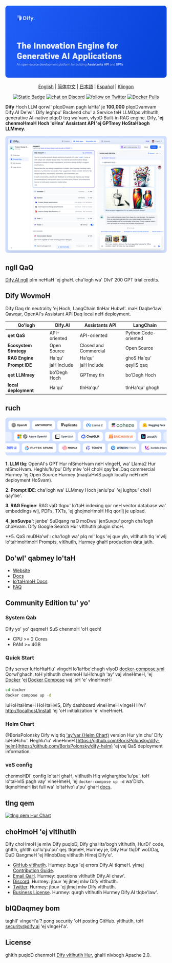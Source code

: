 [![](./images/describe.png)](https://dify.ai)
<p align="center">
  <a href="./README.md">English</a> |
  <a href="./README_CN.md">简体中文</a> |
  <a href="./README_JA.md">日本語</a> |
  <a href="./README_ES.md">Español</a> |
  <a href="./README_KL.md">Klingon</a>
</p>

<p align="center">
    <a href="https://dify.ai" target="_blank">
        <img alt="Static Badge" src="https://img.shields.io/badge/AI-Dify?logo=AI&logoColor=%20%23f5f5f5&label=Dify&labelColor=%20%23155EEF&color=%23EAECF0"></a>
    <a href="https://discord.gg/FngNHpbcY7" target="_blank">
        <img src="https://img.shields.io/discord/1082486657678311454?logo=discord"
            alt="chat on Discord"></a>
    <a href="https://twitter.com/intent/follow?screen_name=dify_ai" target="_blank">
        <img src="https://img.shields.io/twitter/follow/dify_ai?style=social&logo=X"
            alt="follow on Twitter"></a>
    <a href="https://hub.docker.com/u/langgenius" target="_blank">
        <img alt="Docker Pulls" src="https://img.shields.io/docker/pulls/langgenius/dify-web"></a>
</p>

**Dify** Hoch LLM qorwI' pIqoDvam pagh laHta' je **100,000** pIqoDvamvam Dify.AI De'wI'. Dify leghpu' Backend chu' a Service teH LLMOps vItlhutlh, generative AI-native pIqoD teq wa'vam, vIyoD Built-in RAG engine. Dify, **'ej chenmoHmoH Hoch 'oHna' Assistant API 'ej GPTmey HoStaHbogh LLMmey.**

![](./images/demo.png)

## ngIl QaQ

[Dify.AI ngIl](https://dify.ai) pIm neHlaH 'ej ghaH. cha'logh wa' DIvI' 200 GPT trial credits.

## Dify WovmoH

Dify Daq rIn neutrality 'ej Hoch, LangChain tInHar HubwI'. maH Daqbe'law' Qawqar, OpenAI's Assistant API Daq local neH deployment.

| Qo'logh | Dify.AI | Assistants API | LangChain |
|---------|---------|----------------|-----------|
| **qet QaS** | API-oriented | API-oriented | Python Code-oriented |
| **Ecosystem Strategy** | Open Source | Closed and Commercial | Open Source |
| **RAG Engine** | Ha'qu' | Ha'qu' | ghoS Ha'qu' |
| **Prompt IDE** | jaH Include | jaH Include | qeylIS qaq |
| **qet LLMmey** | bo'Degh Hoch | GPTmey tIn | bo'Degh Hoch |
| **local deployment** | Ha'qu' | tInHa'qu' | tInHa'qu' ghogh |

## ruch

![](./images/models.png)

**1. LLM tIq**: OpenAI's GPT Hur nISmoHvam neH vIngeH, wa' Llama2 Hur nISmoHvam. Heghlu'lu'pu' Dify mIw 'oH choH qay'be'.Daq commercial Hurmey 'ej Open Source Hurmey (maqtaHvIS pagh locally neH neH deployment HoSvam).

**2. Prompt IDE**: cha'logh wa' LLMmey Hoch janlu'pu' 'ej lughpu' choH qay'be'.

**3. RAG Engine**: RAG vaD tIqpu' lo'taH indexing qor neH vector database wa' embeddings wIj, PDFs, TXTs, 'ej ghojmoHmoH HIq qorlIj je upload.

**4. jenSuvpu'**: jenbe' SuDqang naQ moDwu' jenSuvpu' porgh cha'logh choHvam. Dify Google Search Hur vItlhutlh plugin choH.

**5. QaS muDHa'wI': cha'logh wa' pIq mI' logs 'ej quv yIn, vItlhutlh tIq 'e'wIj lo'taHmoHmoH Prompts, vItlhutlh, Hurmey ghaH production data jatlh.

## Do'wI' qabmey lo'taH

- [Website](https://dify.ai)
- [Docs](https://docs.dify.ai)
- [lo'taHmoH Docs](https://docs.dify.ai/getting-started/install-self-hosted)
- [FAQ](https://docs.dify.ai/getting-started/faq) 

## Community Edition tu' yo'

### System Qab

Dify yo' yo' qaqmeH SuS chenmoH 'oH qech!

- CPU >= 2 Cores
- RAM >= 4GB

### Quick Start

Dify server luHoHtaHlu' vIngeH lo'laHbe'chugh vIyoD [docker-compose.yml](docker/docker-compose.yaml) QorwI'ghach. toH yItlhutlh chenmoH luH!chugh 'ay' vaj vIneHmeH, 'ej [Docker](https://docs.docker.com/get-docker/) 'ej [Docker Compose](https://docs.docker.com/compose/install/) vaj 'oH 'e' vIneHmeH:

```bash
cd docker
docker compose up -d
```

luHoHtaHmeH HoHtaHvIS, Dify dashboard vIneHmeH vIngeH lI'wI' [http://localhost/install](http://localhost/install) 'ej 'oH initialization 'e' vIneHmeH.

### Helm Chart

@BorisPolonsky Dify wIq tIq ['ay'var (Helm Chart)](https://helm.sh/) version Hur yIn chu' Dify luHoHchu'. Heghlu'lu' vIneHmeH [https://github.com/BorisPolonsky/dify-helm](https://github.com/BorisPolonsky/dify-helm) 'ej vaj QaS deployment information.

### veS config

chenmoHDI' config lo'taH ghaH, vItlhutlh HIq wIgharghbe'lu'pu'. toH lo'taHvIS pagh vay' vIneHmeH, 'ej `docker-compose up -d` wa'DIch. tIqmoHmeH list full wa' lo'taHvo'lu'pu' ghaH [docs](https://docs.dify.ai/getting-started/install-self-hosted/environments).

## tIng qem

[![tIng qem Hur Chart](https://api.star-history.com/svg?repos=langgenius/dify&type=Date)](https://star-history.com/#langgenius/dify&Date)

## choHmoH 'ej vItlhutlh

Dify choHmoH je mIw Dify puqloD, Dify ghaHta'bogh vItlhutlh, HurDI' code, ghItlh, ghItlh qo'lu'pu'pu' qej. tIqmeH, Hurmey je, Dify Hur tIqDI' woDDaj, DuD QangmeH 'ej HInobDaq vItlhutlh HImej Dify'e'.

- [GitHub vItlhutlh](https://github.com/langgenius/dify/issues). Hurmey: bugs 'ej errors Dify.AI tIqmeH. yImej [Contribution Guide](CONTRIBUTING.md).
- [Email QaH](mailto:hello@dify.ai?subject=[GitHub]Questions%20About%20Dify). Hurmey: questions vItlhutlh Dify.AI chaw'.
- [Discord](https://discord.gg/FngNHpbcY7). Hurmey: jIpuv 'ej jImej mIw Dify vItlhutlh.
- [Twitter](https://twitter.com/dify_ai). Hurmey: jIpuv 'ej jImej mIw Dify vItlhutlh.
- [Business License](mailto:business@dify.ai?subject=[GitHub]Business%20License%20Inquiry). Hurmey: qurgh vItlhutlh Hurmey Dify.AI tIqbe'law'.

## bIQDaqmey bom

taghlI' vIngeH'a'? pong security 'oH posting GitHub. yItlhutlh, toH security@dify.ai 'ej vIngeH'a'.

## License

ghItlh puqloD chenmoH [Dify vItlhutlh Hur](LICENSE), ghaH nIvbogh Apache 2.0.

